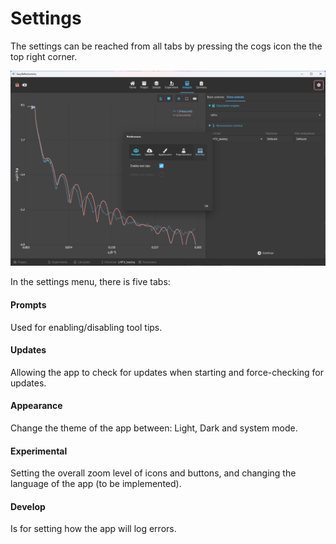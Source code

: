 # Settings
The settings can be reached from all tabs by pressing the cogs icon the the top right corner.

<img src='./../_images/setting_overview.png' width='800px'></img>

In the settings menu, there is five tabs:
#### Prompts
Used for enabling/disabling tool tips.

#### Updates
Allowing the app to check for updates when starting and force-checking for updates.

#### Appearance
Change the theme of the app between: Light, Dark and system mode.

#### Experimental
Setting the overall zoom level of icons and buttons, and changing the language of the app (to be implemented).

#### Develop
Is for setting how the app will log errors.
